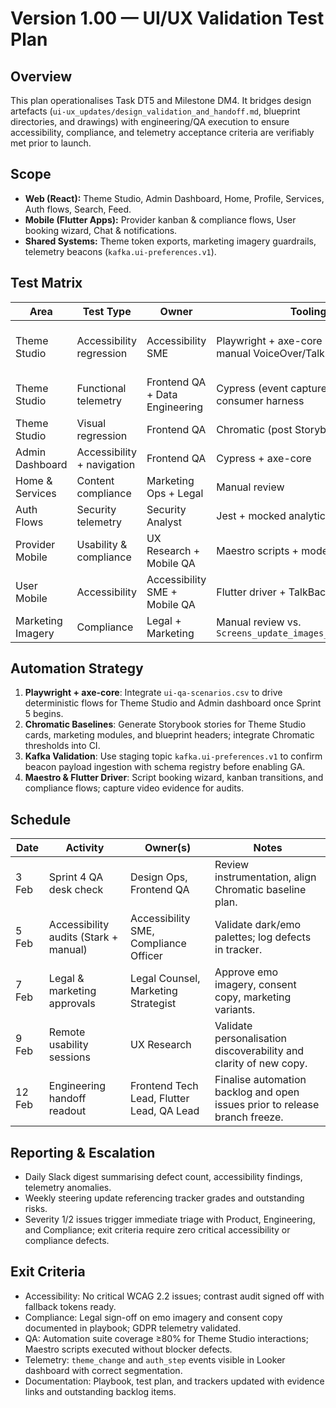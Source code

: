 # Version 1.00 — UI/UX Validation Test Plan

## Overview
This plan operationalises Task DT5 and Milestone DM4. It bridges design artefacts (`ui-ux_updates/design_validation_and_handoff.md`, blueprint directories, and drawings) with engineering/QA execution to ensure accessibility, compliance, and telemetry acceptance criteria are verifiably met prior to launch.

## Scope
- **Web (React):** Theme Studio, Admin Dashboard, Home, Profile, Services, Auth flows, Search, Feed.
- **Mobile (Flutter Apps):** Provider kanban & compliance flows, User booking wizard, Chat & notifications.
- **Shared Systems:** Theme token exports, marketing imagery guardrails, telemetry beacons (`kafka.ui-preferences.v1`).

## Test Matrix
| Area | Test Type | Owner | Tooling | Acceptance Criteria |
| --- | --- | --- | --- | --- |
| Theme Studio | Accessibility regression | Accessibility SME | Playwright + axe-core (Sprint 5), manual VoiceOver/TalkBack | `PreferenceChangeAnnouncer` announces theme/density/contrast changes; focus outlines meet contrast thresholds documented in `Screen_update_Screen_colours.md`. |
| Theme Studio | Functional telemetry | Frontend QA + Data Engineering | Cypress (event capture), Kafka consumer harness | `fixnado:theme-change` event and beacon payload include theme/density/contrast/marketingVariant/tenantId/role. |
| Theme Studio | Visual regression | Frontend QA | Chromatic (post Storybook uplift) | Snapshot deltas below 0.2% threshold across light/dark/emo variants. |
| Admin Dashboard | Accessibility + navigation | Frontend QA | Cypress + axe-core | Widget tab order matches `Dashboard Organisation.md`; compliance export button accessible and gated. |
| Home & Services | Content compliance | Marketing Ops + Legal | Manual review | Copy matches `Home page text.md`, disclaimers present, consent CTA routes to flagged flows. |
| Auth Flows | Security telemetry | Security Analyst | Jest + mocked analytics pipeline | `auth_step` telemetry hashed email and includes locale/timezone metadata; no plaintext PII. |
| Provider Mobile | Usability & compliance | UX Research + Mobile QA | Maestro scripts + moderated study | 90% task success for kanban transitions; compliance gating mirrors `provider_app_wireframe_changes.md`. |
| User Mobile | Accessibility | Accessibility SME + Mobile QA | Flutter driver + TalkBack session | Booking stepper voice guidance matches script; chat composer accessible. |
| Marketing Imagery | Compliance | Legal + Marketing | Manual review vs. `Screens_update_images_and_vectors.md` | Emo imagery approved and recorded; seasonal overlays follow guardrails. |

## Automation Strategy
1. **Playwright + axe-core**: Integrate `ui-qa-scenarios.csv` to drive deterministic flows for Theme Studio and Admin dashboard once Sprint 5 begins.
2. **Chromatic Baselines**: Generate Storybook stories for Theme Studio cards, marketing modules, and blueprint headers; integrate Chromatic thresholds into CI.
3. **Kafka Validation**: Use staging topic `kafka.ui-preferences.v1` to confirm beacon payload ingestion with schema registry before enabling GA.
4. **Maestro & Flutter Driver**: Script booking wizard, kanban transitions, and compliance flows; capture video evidence for audits.

## Schedule
| Date | Activity | Owner(s) | Notes |
| --- | --- | --- | --- |
| 3 Feb | Sprint 4 QA desk check | Design Ops, Frontend QA | Review instrumentation, align Chromatic baseline plan. |
| 5 Feb | Accessibility audits (Stark + manual) | Accessibility SME, Compliance Officer | Validate dark/emo palettes; log defects in tracker. |
| 7 Feb | Legal & marketing approvals | Legal Counsel, Marketing Strategist | Approve emo imagery, consent copy, marketing variants. |
| 9 Feb | Remote usability sessions | UX Research | Validate personalisation discoverability and clarity of new copy. |
| 12 Feb | Engineering handoff readout | Frontend Tech Lead, Flutter Lead, QA Lead | Finalise automation backlog and open issues prior to release branch freeze. |

## Reporting & Escalation
- Daily Slack digest summarising defect count, accessibility findings, telemetry anomalies.
- Weekly steering update referencing tracker grades and outstanding risks.
- Severity 1/2 issues trigger immediate triage with Product, Engineering, and Compliance; exit criteria require zero critical accessibility or compliance defects.

## Exit Criteria
- Accessibility: No critical WCAG 2.2 issues; contrast audit signed off with fallback tokens ready.
- Compliance: Legal sign-off on emo imagery and consent copy documented in playbook; GDPR telemetry validated.
- QA: Automation suite coverage ≥80% for Theme Studio interactions; Maestro scripts executed without blocker defects.
- Telemetry: `theme_change` and `auth_step` events visible in Looker dashboard with correct segmentation.
- Documentation: Playbook, test plan, and trackers updated with evidence links and outstanding backlog items.
